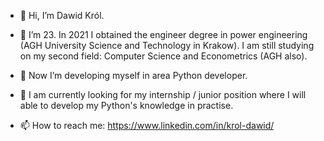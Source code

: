 - 👋 Hi, I’m Dawid Król.

- 👀 I’m 23. In 2021 I obtained the engineer degree in power engineering (AGH University Science and Technology in Krakow).
  I am still studying on my second field: Computer Science and Econometrics (AGH also).
  
  
- 🌱 Now I’m developing myself in area Python developer.

- 💞️ I am currently looking for my internship / junior position where I will able to develop my Python's knowledge in practise.

- 📫 How to reach me: https://www.linkedin.com/in/krol-dawid/

<!---
dawikrol/dawikrol is a ✨ special ✨ repository because its `README.md` (this file) appears on your GitHub profile.
You can click the Preview link to take a look at your changes.
--->
